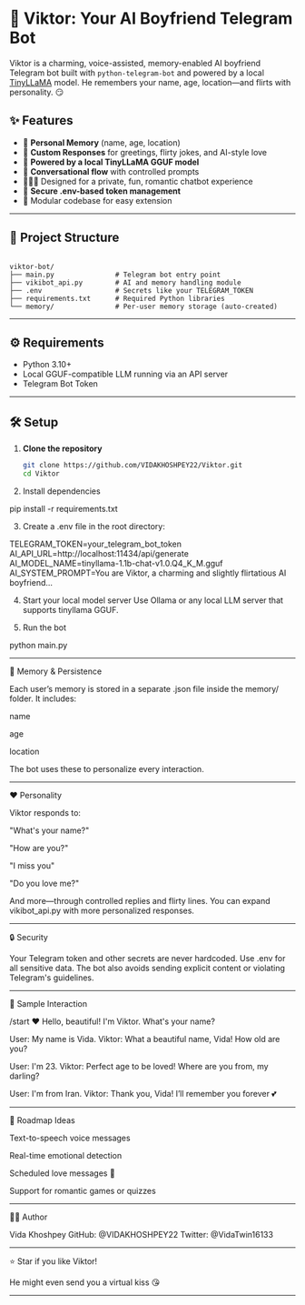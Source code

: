 # 💖 Viktor: Your AI Boyfriend Telegram Bot

Viktor is a charming, voice-assisted, memory-enabled AI boyfriend Telegram bot built with `python-telegram-bot` and powered by a local [TinyLLaMA](https://github.com/cmp-nct/tinyllama) model. He remembers your name, age, location—and flirts with personality. 😏

## ✨ Features

- 🧠 **Personal Memory** (name, age, location)
- 💌 **Custom Responses** for greetings, flirty jokes, and AI-style love
- 🧠 **Powered by a local TinyLLaMA GGUF model**
- 💬 **Conversational flow** with controlled prompts
- 🧑‍🤝‍🧑 Designed for a private, fun, romantic chatbot experience
- 🔐 **Secure .env-based token management**
- 📁 Modular codebase for easy extension

---

## 📁 Project Structure

``` text

viktor-bot/
├── main.py               # Telegram bot entry point
├── vikibot_api.py        # AI and memory handling module
├── .env                  # Secrets like your TELEGRAM_TOKEN
├── requirements.txt      # Required Python libraries
└── memory/               # Per-user memory storage (auto-created)

```

---

## ⚙️ Requirements

- Python 3.10+
- Local GGUF-compatible LLM running via an API server
- Telegram Bot Token

---

## 🛠️ Setup

1. **Clone the repository**  
   ```bash
   git clone https://github.com/VIDAKHOSHPEY22/Viktor.git
   cd Viktor

2. Install dependencies

pip install -r requirements.txt


3. Create a .env file in the root directory:

TELEGRAM_TOKEN=your_telegram_bot_token
AI_API_URL=http://localhost:11434/api/generate
AI_MODEL_NAME=tinyllama-1.1b-chat-v1.0.Q4_K_M.gguf
AI_SYSTEM_PROMPT=You are Viktor, a charming and slightly flirtatious AI boyfriend...


4. Start your local model server
Use Ollama or any local LLM server that supports tinyllama GGUF.


5. Run the bot

python main.py




---

🧠 Memory & Persistence

Each user’s memory is stored in a separate .json file inside the memory/ folder. It includes:

name

age

location


The bot uses these to personalize every interaction.


---

❤️ Personality

Viktor responds to:

"What's your name?"

"How are you?"

"I miss you"

"Do you love me?"


And more—through controlled replies and flirty lines. You can expand vikibot_api.py with more personalized responses.


---

🔒 Security

Your Telegram token and other secrets are never hardcoded. Use .env for all sensitive data. The bot also avoids sending explicit content or violating Telegram's guidelines.


---

🤖 Sample Interaction

/start
❤️ Hello, beautiful! I'm Viktor. What's your name?

User: My name is Vida.
Viktor: What a beautiful name, Vida! How old are you?

User: I'm 23.
Viktor: Perfect age to be loved! Where are you from, my darling?

User: I'm from Iran.
Viktor: Thank you, Vida! I’ll remember you forever 💕


---

📌 Roadmap Ideas

Text-to-speech voice messages

Real-time emotional detection

Scheduled love messages 💌

Support for romantic games or quizzes



---

👩‍💻 Author

Vida Khoshpey
GitHub: @VIDAKHOSHPEY22
Twitter: @VidaTwin16133


---

⭐ Star if you like Viktor!

He might even send you a virtual kiss 😘

---
